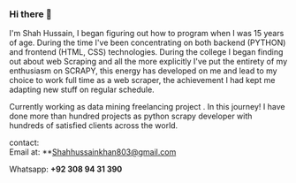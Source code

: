 ### Hi there 👋

<!--
**Shah13079/shah13079** is a ✨ _special_ ✨ repository because its `README.md` (this file) appears on your GitHub profile. -->


I'm Shah Hussain, I began figuring out how to program when I was 15 years of age. During the time I've been concentrating on both backend (PYTHON) and frontend (HTML, CSS) technologies. During the college I began finding out about web Scraping and all the more explicitly I've put the entirety of my enthusiasm on SCRAPY, this energy has developed on me and lead to my choice to work full time as a web scraper, the achievement I had kept me adapting new stuff on regular schedule.

Currently working as data mining freelancing project . In this journey! I have done more than hundred projects as python scrapy developer with hundreds of satisfied clients across the world.

contact: <br>
Email at: **Shahhussainkhan803@gmail.com
      
Whatsapp: **+92 308 94 31 390**

